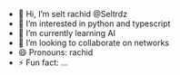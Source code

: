 - 👋 Hi, I’m selt rachid @Seltrdz
- 👀 I’m interested in python and typescript
- 🌱 I’m currently learning AI
- 💞️ I’m looking to collaborate on networks
- 😄 Pronouns: rachid
- ⚡ Fun fact: ...

<!---
Seltrdz/Seltrdz is a ✨ special ✨ repository because its `README.md` (this file) appears on your GitHub profile.
You can click the Preview link to take a look at your changes.
--->
